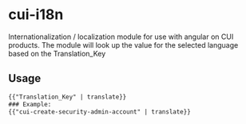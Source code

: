 # cui-i18n
Internationalization / localization module for use with angular on CUI products. The module will look up the value for the selected language based on the Translation_Key

## Usage
```html
{{"Translation_Key" | translate}}
### Example:
{{"cui-create-security-admin-account" | translate}}
```
